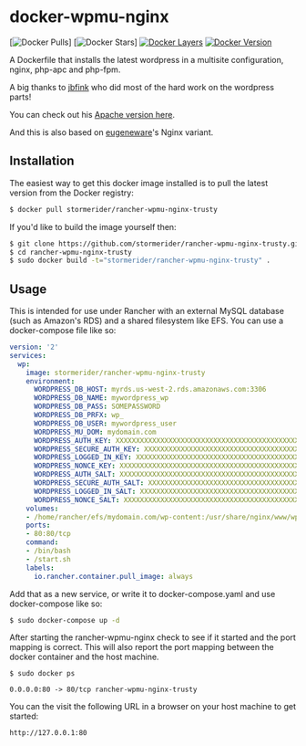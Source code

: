 # docker-wpmu-nginx
[![Docker Pulls](https://img.shields.io/docker/pulls/stormerider/rancher-wpmu-nginx-trusty.svg)]
[![Docker Stars](https://img.shields.io/docker/stars/stormerider/rancher-wpmu-nginx-trusty.svg)]
[![Docker Layers](https://images.microbadger.com/badges/image/stormerider/rancher-wpmu-nginx-trusty.svg)](https://microbadger.com/images/stormerider/rancher-wpmu-nginx-trusty "Get your own image badge on microbadger.com")
[![Docker Version](https://images.microbadger.com/badges/version/stormerider/rancher-wpmu-nginx-trusty.svg)](https://microbadger.com/images/stormerider/rancher-wpmu-nginx-trusty "Get your own version badge on microbadger.com")

A Dockerfile that installs the latest wordpress in a multisite configuration, nginx, php-apc and php-fpm.

A big thanks to [jbfink](https://github.com/jbfink/docker-wordpress) who did most of the hard work on the wordpress parts!

You can check out his [Apache version here](https://github.com/jbfink/docker-wordpress).

And this is also based on [eugeneware](https://github.com/eugeneware/docker-wordpress-nginx)'s Nginx variant.

## Installation

The easiest way to get this docker image installed is to pull the latest version
from the Docker registry:

```bash
$ docker pull stormerider/rancher-wpmu-nginx-trusty
```

If you'd like to build the image yourself then:

```bash
$ git clone https://github.com/stormerider/rancher-wpmu-nginx-trusty.git
$ cd rancher-wpmu-nginx-trusty
$ sudo docker build -t="stormerider/rancher-wpmu-nginx-trusty" .
```

## Usage

This is intended for use under Rancher with an external MySQL database (such as Amazon's RDS) and a shared filesystem like EFS. You can use a docker-compose file like so:

```yaml
version: '2'
services:
  wp:
    image: stormerider/rancher-wpmu-nginx-trusty
    environment:
      WORDPRESS_DB_HOST: myrds.us-west-2.rds.amazonaws.com:3306
      WORDPRESS_DB_NAME: mywordpress_wp
      WORDPRESS_DB_PASS: SOMEPASSWORD
      WORDPRESS_DB_PRFX: wp_
      WORDPRESS_DB_USER: mywordpress_user
      WORDPRESS_MU_DOM: mydomain.com
      WORDPRESS_AUTH_KEY: XXXXXXXXXXXXXXXXXXXXXXXXXXXXXXXXXXXXXXXXXXXXXXXXXXXXXXXXXXXXXXXXX
      WORDPRESS_SECURE_AUTH_KEY: XXXXXXXXXXXXXXXXXXXXXXXXXXXXXXXXXXXXXXXXXXXXXXXXXXXXXXXXXXXXXXXXX
      WORDPRESS_LOGGED_IN_KEY: XXXXXXXXXXXXXXXXXXXXXXXXXXXXXXXXXXXXXXXXXXXXXXXXXXXXXXXXXXXXXXXXX
      WORDPRESS_NONCE_KEY: XXXXXXXXXXXXXXXXXXXXXXXXXXXXXXXXXXXXXXXXXXXXXXXXXXXXXXXXXXXXXXXXX
      WORDPRESS_AUTH_SALT: XXXXXXXXXXXXXXXXXXXXXXXXXXXXXXXXXXXXXXXXXXXXXXXXXXXXXXXXXXXXXXXXX
      WORDPRESS_SECURE_AUTH_SALT: XXXXXXXXXXXXXXXXXXXXXXXXXXXXXXXXXXXXXXXXXXXXXXXXXXXXXXXXXXXXXXXXX
      WORDPRESS_LOGGED_IN_SALT: XXXXXXXXXXXXXXXXXXXXXXXXXXXXXXXXXXXXXXXXXXXXXXXXXXXXXXXXXXXXXXXXX
      WORDPRESS_NONCE_SALT: XXXXXXXXXXXXXXXXXXXXXXXXXXXXXXXXXXXXXXXXXXXXXXXXXXXXXXXXXXXXXXXXX
    volumes:
    - /home/rancher/efs/mydomain.com/wp-content:/usr/share/nginx/www/wp-content
    ports:
    - 80:80/tcp
    command:
    - /bin/bash
    - /start.sh
    labels:
      io.rancher.container.pull_image: always
```

Add that as a new service, or write it to docker-compose.yaml and use docker-compose like so:

```bash
$ sudo docker-compose up -d
```

After starting the rancher-wpmu-nginx check to see if it started and the port mapping is correct.  This will also report the port mapping between the docker container and the host machine.

```
$ sudo docker ps

0.0.0.0:80 -> 80/tcp rancher-wpmu-nginx-trusty
```

You can the visit the following URL in a browser on your host machine to get started:

```
http://127.0.0.1:80
```
